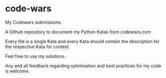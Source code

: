 # code-wars
My Codewars submissions.

A Github repository to document my Python Katas from codewars.com

Every file is a single Kata and every Kata should contain the description for the respective Kata for context.

Feel free to use my solutions.

Any and all feedback regarding optimisation and best practices for my code is welcome.

